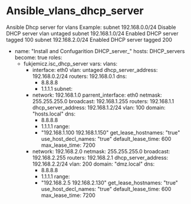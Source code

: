 # Ansible_vlans_dhcp_server
Ansible Dhcp server for vlans
Example:
subnet 192.168.0.0/24 Disable DHCP server vlan untaged
subnet 192.168.1.0/24 Enabled DHCP server tagged 100
subnet 192.168.2.0/24 Enabled DHCP server tagged 200

- name: "Install and Confugarition DHCP_server_"
  hosts: DHCP_servers
  become: true
  roles:
    - fukjemicz.isc_dhcp_server
  vars:
    vlans:
      - interface: eth0
        vlan: untaged
        dhcp_server_address: 192.168.0.2/24
        routers: 192.168.0.1
        dns:
          - 8.8.8.8
          - 1.1.1.1
    subnet:
      - network: 192.168.1.0
        parrent_interface: eth0
        netmask: 255.255.255.0
        broadcast: 192.168.1.255
        routers: 192.168.1.1
        dhcp_server_address: 192.168.1.2/24
        vlan: 100
        domain: "hosts.local"
        dns:
          - 8.8.8.8
          - 1.1.1.1
        range:
          - "192.168.1.100 192.168.1.150"
        get_lease_hostnames: "true"
        use_host_decl_names: "true"
        default_lease_time: 600
        max_lease_time: 7200
      - network: 192.168.2.0
        netmask: 255.255.255.0
        broadcast: 192.168.2.255
        routers: 192.168.2.1
        dhcp_server_address: 192.168.2.2/24
        vlan: 200
        domain: "dmz.local"
        dns:
          - 8.8.8.8
          - 1.1.1.1
        range:
          - "192.168.2.5 192.168.2.130"
        get_lease_hostnames: "true"
        use_host_decl_names: "true"
        default_lease_time: 600
        max_lease_time: 7200
